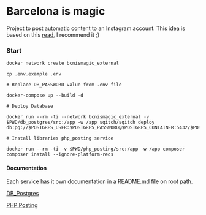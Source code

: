 # Barcelona is magic
Project to post automatic content to an Instagram account.
This idea is based on this [read](https://medium.com/@chrisbuetti/how-i-eat-for-free-in-nyc-using-python-automation-artificial-intelligence-and-instagram-a5ed8a1e2a10), I recommend it ;)

### Start

    docker network create bcnismagic_external
    
    cp .env.example .env
    
    # Replace DB_PASSWORD value from .env file 
    
    docker-compose up --build -d
    
    # Deploy Database

    docker run --rm -ti --network bcnismagic_external -v $PWD/db_postgres/src:/app -w /app sqitch/sqitch deploy db:pg://$POSTGRES_USER:$POSTGRES_PASSWORD@$POSTGRES_CONTAINER:5432/$POSTGRES_DB
    
    # Install libraries php_posting service
    
    docker run --rm -ti -v $PWD/php_posting/src:/app -w /app composer composer install --ignore-platform-reqs

#### Documentation
Each service has it own documentation in a README.md file on root path.

[DB_Postgres](/db_postgres/README.md)

[PHP Posting](/php_posting/README.md)
